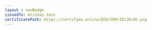 ```yaml
--- 
layout : newBadge 
issuedTo: Atishay Jain
certificatePath: https://certifyme.online/EDU/SRM/IEC20/DG.png
--- 
```

